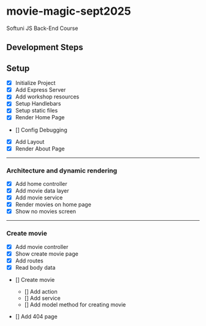 # movie-magic-sept2025
Softuni JS Back-End Course

## Development Steps

## Setup
- [x] Initialize Project
- [x] Add Express Server
- [x] Add workshop resources
- [x] Setup Handlebars
- [x] Setup static files
- [x] Render Home Page
- [] Config Debugging
- [x] Add Layout
- [x] Render About Page
---
### Architecture and dynamic rendering
- [x] Add home controller
- [x] Add movie data layer
- [x] Add movie service
- [x] Render movies on home page
- [x] Show no movies screen
---
### Create movie
- [x] Add movie controller
- [x] Show create movie page
- [x] Add routes
- [x] Read body data
- [] Create movie
  - [] Add action
  - [] Add service
  - [] Add model method for creating movie
  




- [] Add 404 page
